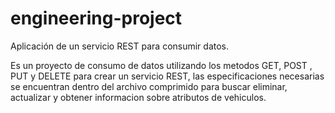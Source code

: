 # engineering-project
Aplicación de un servicio REST para consumir datos.

Es un proyecto de consumo de datos utilizando los metodos GET, POST , PUT  y DELETE  para crear un servicio REST, las especificaciones necesarias se encuentran dentro del archivo comprimido para buscar eliminar, actualizar y obtener informacion sobre atributos de vehiculos.
